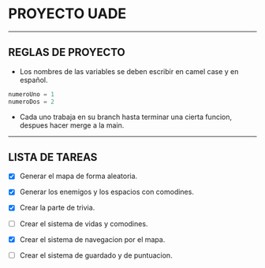 # PROYECTO UADE

___


## REGLAS DE PROYECTO

* Los nombres de las variables se deben escribir en camel case y en español.
``` python
numeroUno = 1
numeroDos = 2
```


* Cada uno trabaja en su branch hasta terminar una cierta funcion, despues hacer merge a la main.

___

## LISTA DE TAREAS

* [x] Generar el mapa de forma aleatoria.
* [x] Generar los enemigos y los espacios con comodines.
* [x] Crear la parte de trivia.
* [ ] Crear el sistema de vidas y comodines.
* [x] Crear el sistema de navegacion por el mapa.
* [ ] Crear el sistema de guardado y de puntuacion.

